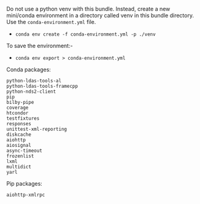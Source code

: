 Do not use a python venv with this bundle. Instead, create a
new mini/conda environment in a directory called venv in this
bundle directory. Use the `conda-environment.yml` file.

* `conda env create -f conda-environment.yml -p ./venv`

  

To save the environment:-
* `conda env export > conda-environment.yml`

  


Conda packages:
```
python-ldas-tools-al
python-ldas-tools-framecpp
python-nds2-client
pip
bilby-pipe
coverage
htcondor
testfixtures
responses
unittest-xml-reporting
diskcache
aiohttp
aiosignal
async-timeout
frozenlist
lxml
multidict
yarl
```

Pip packages:

```
aiohttp-xmlrpc
```